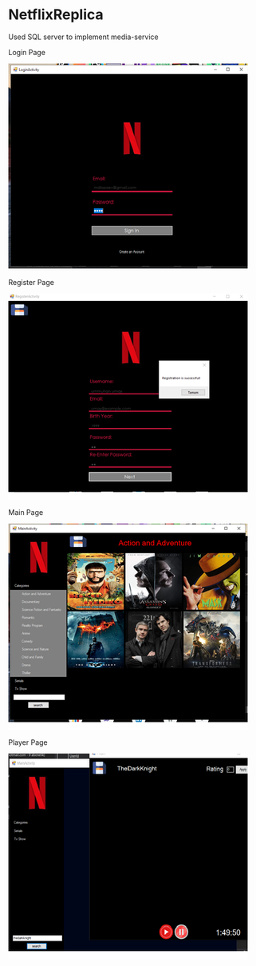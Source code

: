 # NetflixReplica
Used SQL server to implement media-service

Login Page

![](images/loginPage.png)

Register Page

![](images/registerPage.png)

Main Page

![](images/mainPage.png)


Player Page

![](images/playerPage.png)
